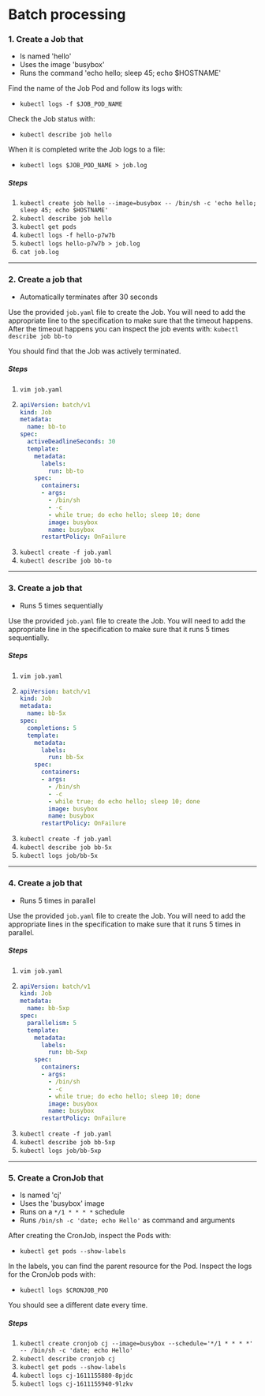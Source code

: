 # Batch processing

### 1. Create a Job that

- Is named 'hello'
- Uses the image 'busybox'
- Runs the command 'echo hello; sleep 45; echo $HOSTNAME'

Find the name of the Job Pod and follow its logs with:

- `kubectl logs -f $JOB_POD_NAME`

Check the Job status with:

- `kubectl describe job hello`

When it is completed write the Job logs to a file:

- `kubectl logs $JOB_POD_NAME > job.log`

##### Steps

1. `kubectl create job hello --image=busybox -- /bin/sh -c 'echo hello; sleep 45; echo $HOSTNAME'`
2. `kubectl describe job hello`
3. `kubectl get pods`
4. `kubectl logs -f hello-p7w7b`
5. `kubectl logs hello-p7w7b > job.log`
6. `cat job.log`

---

### 2. Create a job that

- Automatically terminates after 30 seconds

Use the provided `job.yaml` file to create the Job. You will need to add the appropriate line to the specification to make sure that the timeout happens. After the timeout happens you can inspect the job events with: `kubectl describe job bb-to`

You should find that the Job was actively terminated.

##### Steps

1. `vim job.yaml`
2. ```yaml
   apiVersion: batch/v1
   kind: Job
   metadata:
     name: bb-to
   spec:
     activeDeadlineSeconds: 30
     template:
       metadata:
         labels:
           run: bb-to
       spec:
         containers:
         - args:
           - /bin/sh
           - -c
           - while true; do echo hello; sleep 10; done
           image: busybox
           name: busybox
         restartPolicy: OnFailure
   ```
3. `kubectl create -f job.yaml`
4. `kubectl describe job bb-to`

---

### 3. Create a job that

- Runs 5 times sequentially

Use the provided `job.yaml` file to create the Job. You will need to add the appropriate line in the specification to make sure that it runs 5 times sequentially.

##### Steps

1. `vim job.yaml`
2. ```yaml
   apiVersion: batch/v1
   kind: Job
   metadata:
     name: bb-5x
   spec:
     completions: 5
     template:
       metadata:
         labels:
           run: bb-5x
       spec:
         containers:
         - args:
           - /bin/sh
           - -c
           - while true; do echo hello; sleep 10; done
           image: busybox
           name: busybox
         restartPolicy: OnFailure
   ```
3. `kubectl create -f job.yaml`
4. `kubectl describe job bb-5x`
5. `kubectl logs job/bb-5x`

---

### 4. Create a job that

- Runs 5 times in parallel

Use the provided `job.yaml` file to create the Job. You will need to add the appropriate lines in the specification to make sure that it runs 5 times in parallel.

##### Steps

1. `vim job.yaml`
2. ```yaml
   apiVersion: batch/v1
   kind: Job
   metadata:
     name: bb-5xp
   spec:
     parallelism: 5
     template:
       metadata:
         labels:
           run: bb-5xp
       spec:
         containers:
         - args:
           - /bin/sh
           - -c
           - while true; do echo hello; sleep 10; done
           image: busybox
           name: busybox
         restartPolicy: OnFailure
   ```
3. `kubectl create -f job.yaml`
4. `kubectl describe job bb-5xp`
5. `kubectl logs job/bb-5xp`

---

### 5. Create a CronJob that

- Is named 'cj'
- Uses the 'busybox' image
- Runs on a `*/1 * * * *` schedule
- Runs `/bin/sh -c 'date; echo Hello'` as command and arguments

After creating the CronJob, inspect the Pods with:

- `kubectl get pods --show-labels`

In the labels, you can find the parent resource for the Pod. Inspect the logs for the CronJob pods with:

- `kubectl logs $CRONJOB_POD`

You should see a different date every time.

##### Steps

1. `kubectl create cronjob cj --image=busybox --schedule='*/1 * * * *' -- /bin/sh -c 'date; echo Hello'`
2. `kubectl describe cronjob cj`
3. `kubectl get pods --show-labels`
4. `kubectl logs cj-1611155880-8pjdc`
5. `kubectl logs cj-1611155940-9lzkv`
